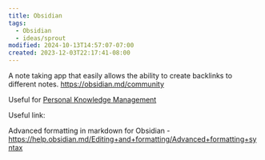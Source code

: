 ```yaml
---
title: Obsidian
tags:
  - Obsidian
  - ideas/sprout
modified: 2024-10-13T14:57:07-07:00
created: 2023-12-03T22:17:41-08:00
---
```

A note taking app that easily allows the ability to create backlinks to different notes.
https://obsidian.md/community

Useful for [Personal Knowledge Management](Resource/wiki/pkm/Personal%20Knowledge%20Management.md)

Useful link: 

Advanced formatting in markdown for Obsidian - 
https://help.obsidian.md/Editing+and+formatting/Advanced+formatting+syntax